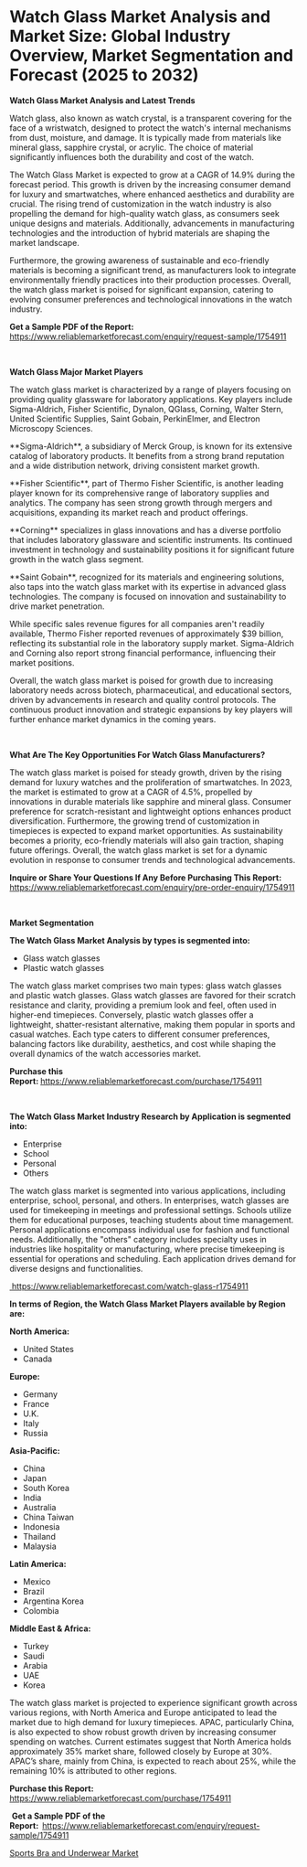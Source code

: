 <p><h1>Watch Glass Market Analysis and Market Size: Global Industry Overview, Market Segmentation and Forecast (2025 to 2032)</h1></p><p><strong>Watch Glass Market Analysis and Latest Trends</strong></p>
<p><p>Watch glass, also known as watch crystal, is a transparent covering for the face of a wristwatch, designed to protect the watch's internal mechanisms from dust, moisture, and damage. It is typically made from materials like mineral glass, sapphire crystal, or acrylic. The choice of material significantly influences both the durability and cost of the watch.</p><p>The Watch Glass Market is expected to grow at a CAGR of 14.9% during the forecast period. This growth is driven by the increasing consumer demand for luxury and smartwatches, where enhanced aesthetics and durability are crucial. The rising trend of customization in the watch industry is also propelling the demand for high-quality watch glass, as consumers seek unique designs and materials. Additionally, advancements in manufacturing technologies and the introduction of hybrid materials are shaping the market landscape.</p><p>Furthermore, the growing awareness of sustainable and eco-friendly materials is becoming a significant trend, as manufacturers look to integrate environmentally friendly practices into their production processes. Overall, the watch glass market is poised for significant expansion, catering to evolving consumer preferences and technological innovations in the watch industry.</p></p>
<p><strong>Get a Sample PDF of the Report:&nbsp;</strong> <a href="https://www.reliablemarketforecast.com/enquiry/request-sample/1754911?utm_campaign=2317&utm_medium=2&utm_source=Github&utm_content=ia&utm_term=07022025&utm_id=watch-glass">https://www.reliablemarketforecast.com/enquiry/request-sample/1754911</a></p>
<p>&nbsp;</p>
<p><strong>Watch Glass Major Market Players</strong></p>
<p><p>The watch glass market is characterized by a range of players focusing on providing quality glassware for laboratory applications. Key players include Sigma-Aldrich, Fisher Scientific, Dynalon, QGlass, Corning, Walter Stern, United Scientific Supplies, Saint Gobain, PerkinElmer, and Electron Microscopy Sciences.</p><p>**Sigma-Aldrich**, a subsidiary of Merck Group, is known for its extensive catalog of laboratory products. It benefits from a strong brand reputation and a wide distribution network, driving consistent market growth.</p><p>**Fisher Scientific**, part of Thermo Fisher Scientific, is another leading player known for its comprehensive range of laboratory supplies and analytics. The company has seen strong growth through mergers and acquisitions, expanding its market reach and product offerings.</p><p>**Corning** specializes in glass innovations and has a diverse portfolio that includes laboratory glassware and scientific instruments. Its continued investment in technology and sustainability positions it for significant future growth in the watch glass segment.</p><p>**Saint Gobain**, recognized for its materials and engineering solutions, also taps into the watch glass market with its expertise in advanced glass technologies. The company is focused on innovation and sustainability to drive market penetration.</p><p>While specific sales revenue figures for all companies aren't readily available, Thermo Fisher reported revenues of approximately $39 billion, reflecting its substantial role in the laboratory supply market. Sigma-Aldrich and Corning also report strong financial performance, influencing their market positions.</p><p>Overall, the watch glass market is poised for growth due to increasing laboratory needs across biotech, pharmaceutical, and educational sectors, driven by advancements in research and quality control protocols. The continuous product innovation and strategic expansions by key players will further enhance market dynamics in the coming years.</p></p>
<p>&nbsp;</p>
<p><strong>What Are The Key Opportunities For Watch Glass Manufacturers?</strong></p>
<p><p>The watch glass market is poised for steady growth, driven by the rising demand for luxury watches and the proliferation of smartwatches. In 2023, the market is estimated to grow at a CAGR of 4.5%, propelled by innovations in durable materials like sapphire and mineral glass. Consumer preference for scratch-resistant and lightweight options enhances product diversification. Furthermore, the growing trend of customization in timepieces is expected to expand market opportunities. As sustainability becomes a priority, eco-friendly materials will also gain traction, shaping future offerings. Overall, the watch glass market is set for a dynamic evolution in response to consumer trends and technological advancements.</p></p>
<p><strong>Inquire or Share Your Questions If Any Before Purchasing This Report:</strong> <a href="https://www.reliablemarketforecast.com/enquiry/pre-order-enquiry/1754911?utm_campaign=2317&utm_medium=2&utm_source=Github&utm_content=ia&utm_term=07022025&utm_id=watch-glass">https://www.reliablemarketforecast.com/enquiry/pre-order-enquiry/1754911</a></p>
<p>&nbsp;</p>
<p><strong>Market Segmentation</strong></p>
<p><strong>The Watch Glass Market Analysis by types is segmented into:</strong></p>
<p><ul><li>Glass watch glasses</li><li>Plastic watch glasses</li></ul></p>
<p><p>The watch glass market comprises two main types: glass watch glasses and plastic watch glasses. Glass watch glasses are favored for their scratch resistance and clarity, providing a premium look and feel, often used in higher-end timepieces. Conversely, plastic watch glasses offer a lightweight, shatter-resistant alternative, making them popular in sports and casual watches. Each type caters to different consumer preferences, balancing factors like durability, aesthetics, and cost while shaping the overall dynamics of the watch accessories market.</p></p>
<p><strong>Purchase this Report:&nbsp;</strong><a href="https://www.reliablemarketforecast.com/purchase/1754911?utm_campaign=2317&utm_medium=2&utm_source=Github&utm_content=ia&utm_term=07022025&utm_id=watch-glass">https://www.reliablemarketforecast.com/purchase/1754911</a></p>
<p>&nbsp;</p>
<p><strong>The Watch Glass Market Industry Research by Application is segmented into:</strong></p>
<p><ul><li>Enterprise</li><li>School</li><li>Personal</li><li>Others</li></ul></p>
<p><p>The watch glass market is segmented into various applications, including enterprise, school, personal, and others. In enterprises, watch glasses are used for timekeeping in meetings and professional settings. Schools utilize them for educational purposes, teaching students about time management. Personal applications encompass individual use for fashion and functional needs. Additionally, the "others" category includes specialty uses in industries like hospitality or manufacturing, where precise timekeeping is essential for operations and scheduling. Each application drives demand for diverse designs and functionalities.</p></p>
<p><a href="https://www.reliablemarketforecast.com/watch-glass-r1754911?utm_campaign=2317&utm_medium=2&utm_source=Github&utm_content=ia&utm_term=07022025&utm_id=watch-glass">&nbsp;https://www.reliablemarketforecast.com/watch-glass-r1754911</a></p>
<p><strong>In terms of Region, the Watch Glass Market Players available by Region are:</strong></p>
<p>
    <p> <strong> North America: </strong>
        <ul>
            <li>United States</li>
            <li>Canada</li>
        </ul>
        </p> 
    <p> <strong> Europe: </strong>
        <ul>
            <li>Germany</li>
            <li>France</li>
            <li>U.K.</li>
            <li>Italy</li>
            <li>Russia</li>
        </ul>
        </p> 
    <p> <strong> Asia-Pacific: </strong>
        <ul>
            <li>China</li>
            <li>Japan</li>
            <li>South Korea</li>
            <li>India</li>
            <li>Australia</li>
            <li>China Taiwan</li>
            <li>Indonesia</li>
            <li>Thailand</li>
            <li>Malaysia</li>
        </ul>
        </p> 
    <p> <strong> Latin America: </strong>
        <ul>
            <li>Mexico</li>
            <li>Brazil</li>
            <li>Argentina Korea</li>
            <li>Colombia</li>
        </ul>
        </p> 
    <p> <strong> Middle East & Africa: </strong>
        <ul>
            <li>Turkey</li>
            <li>Saudi</li>
            <li>Arabia</li>
            <li>UAE</li>
            <li>Korea</li>
        </ul>
    </p>
    </p>
<p><p>The watch glass market is projected to experience significant growth across various regions, with North America and Europe anticipated to lead the market due to high demand for luxury timepieces. APAC, particularly China, is also expected to show robust growth driven by increasing consumer spending on watches. Current estimates suggest that North America holds approximately 35% market share, followed closely by Europe at 30%. APAC’s share, mainly from China, is expected to reach about 25%, while the remaining 10% is attributed to other regions.</p></p>
<p><strong>Purchase this Report: </strong><a href="https://www.reliablemarketforecast.com/purchase/1754911?utm_campaign=2317&utm_medium=2&utm_source=Github&utm_content=ia&utm_term=07022025&utm_id=watch-glass">https://www.reliablemarketforecast.com/purchase/1754911</a></p>
<p>&nbsp;<strong>Get a Sample PDF of the Report:&nbsp;&nbsp;</strong><a href="https://www.reliablemarketforecast.com/enquiry/request-sample/1754911?utm_campaign=2317&utm_medium=2&utm_source=Github&utm_content=ia&utm_term=07022025&utm_id=watch-glass">https://www.reliablemarketforecast.com/enquiry/request-sample/1754911</a></p>
<p><strong></strong></p>
<p><p><a href="https://github.com/hammelximalschid/Market-Research-Report-List-1/blob/main/sports-bra-and-underwear-market.md?utm_campaign=2317&utm_medium=2&utm_source=Github&utm_content=ia&utm_term=07022025&utm_id=watch-glass">Sports Bra and Underwear Market</a></p></p>